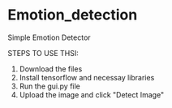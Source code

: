 # Emotion_detection
Simple Emotion Detector 

STEPS TO USE THSI:
1. Download the files
2. Install tensorflow and necessay libraries
3. Run the gui.py file
4. Upload the image and click "Detect Image"
